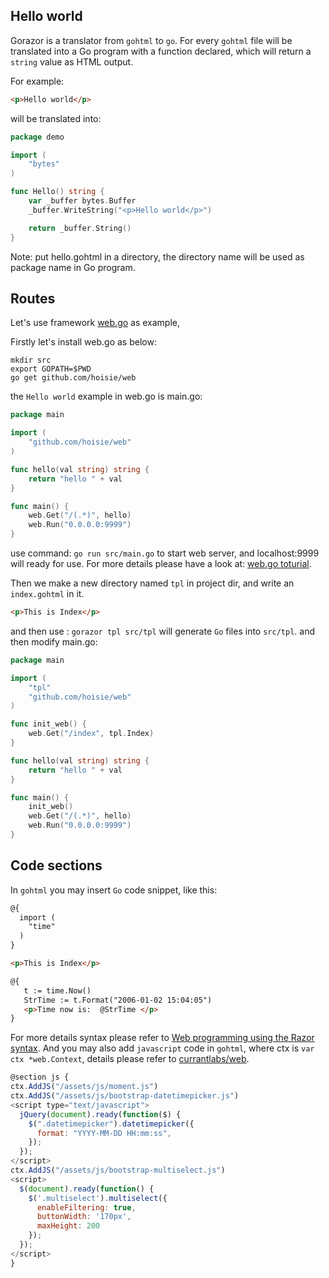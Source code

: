 

## Hello world

Gorazor is a translator from `gohtml` to `go`. For every `gohtml` file will be translated into a Go program with a function declared, which will return a `string` value as HTML output.

For example:

```html
<p>Hello world</p>
```

will be translated into:

```go
package demo

import (
	"bytes"
)

func Hello() string {
	var _buffer bytes.Buffer
	_buffer.WriteString("<p>Hello world</p>")

	return _buffer.String()
}
```

Note: put hello.gohtml in a directory, the directory name will be used as package name in Go program.

## Routes

Let's use framework [web.go](github.com/hoisie/web) as example,

Firstly let's install web.go as below:
```shell
mkdir src
export GOPATH=$PWD
go get github.com/hoisie/web
```

the `Hello world` example in web.go is main.go:

```go
package main

import (
    "github.com/hoisie/web"
)

func hello(val string) string {
    return "hello " + val
}

func main() {
    web.Get("/(.*)", hello)
    web.Run("0.0.0.0:9999")
}

```

use command: `go run src/main.go` to start web server, and localhost:9999 will ready for use. For more details please have a look at: [web.go toturial](http://webgo.io/).

Then we make a new directory named `tpl` in project dir, and write an `index.gohtml` in it.

```html
<p>This is Index</p>
```

and then use : `gorazor tpl src/tpl` will generate `Go` files into `src/tpl`.
and then modify main.go:

```go
package main

import (
	"tpl"
	"github.com/hoisie/web"
)

func init_web() {
	web.Get("/index", tpl.Index)
}

func hello(val string) string {
	return "hello " + val
}

func main() {
	init_web()
	web.Get("/(.*)", hello)
	web.Run("0.0.0.0:9999")
}

```

## Code sections

In `gohtml` you may insert `Go` code snippet, like this:
```html
@{
  import (
    "time"
  )
}

<p>This is Index</p>

@{
   t := time.Now()
   StrTime := t.Format("2006-01-02 15:04:05")
   <p>Time now is:  @StrTime </p>
}
```

For more details syntax please refer to [Web programming using the Razor syntax](http://www.asp.net/web-pages/tutorials/basics/2-introduction-to-asp-net-web-programming-using-the-razor-syntax).
And you may also add `javascript` code in `gohtml`, where ctx is `var ctx *web.Context`, details please refer to [currantlabs/web](http://github.com/sipin/web).


```javascript
@section js {
ctx.AddJS("/assets/js/moment.js")
ctx.AddJS("/assets/js/bootstrap-datetimepicker.js")
<script type="text/javascript">
  jQuery(document).ready(function($) {
    $(".datetimepicker").datetimepicker({
      format: "YYYY-MM-DD HH:mm:ss",
    });
  });
</script>
ctx.AddJS("/assets/js/bootstrap-multiselect.js")
<script>
  $(document).ready(function() {
    $('.multiselect').multiselect({
      enableFiltering: true,
      buttonWidth: '170px',
      maxHeight: 200
    });
  });
</script>
}
```
